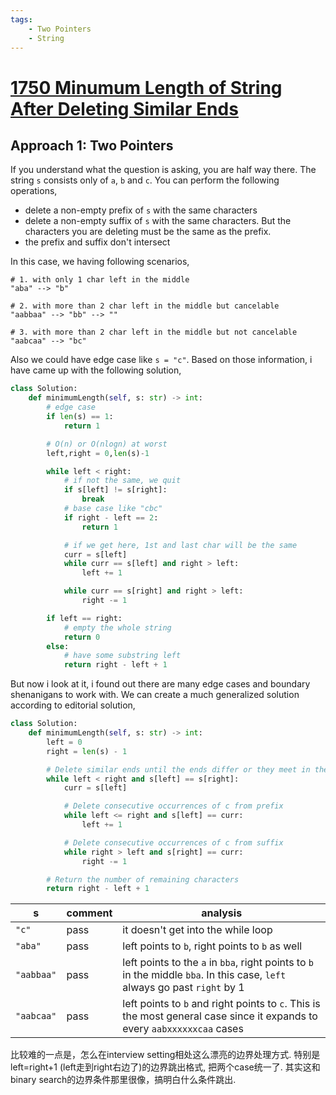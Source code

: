 ```yaml
---
tags:
    - Two Pointers
    - String
---
```

# [1750 Minumum Length of String After Deleting Similar Ends](https://leetcode.com/problems/minimum-length-of-string-after-deleting-similar-ends/description/?envType=daily-question&envId=2024-03-05)


## Approach 1: Two Pointers

If you understand what the question is asking, you are half way there. The string `s` consists only of `a`, `b` and `c`. You can perform the following operations,

- delete a non-empty prefix of `s` with the same characters 
- delete a non-empty suffix of `s` with the same characters. But the characters you are deleting must be the same as the prefix.
- the prefix and suffix don't intersect

In this case, we having following scenarios, 

```
# 1. with only 1 char left in the middle
"aba" --> "b"

# 2. with more than 2 char left in the middle but cancelable
"aabbaa" --> "bb" --> ""

# 3. with more than 2 char left in the middle but not cancelable
"aabcaa" --> "bc"
```

Also we could have edge case like `s = "c"`. Based on those information, i have came up with the following solution,


```python
class Solution:
    def minimumLength(self, s: str) -> int:
        # edge case
        if len(s) == 1:
            return 1

        # O(n) or O(nlogn) at worst
        left,right = 0,len(s)-1

        while left < right:
            # if not the same, we quit
            if s[left] != s[right]:
                break
            # base case like "cbc"
            if right - left == 2:
                return 1

            # if we get here, 1st and last char will be the same
            curr = s[left]
            while curr == s[left] and right > left:
                left += 1

            while curr == s[right] and right > left:
                right -= 1

        if left == right:        
            # empty the whole string
            return 0
        else:
            # have some substring left
            return right - left + 1
```

But now i look at it, i found out there are many edge cases and boundary shenanigans to work with. We can create a much generalized solution according to editorial solution,


```python
class Solution:
    def minimumLength(self, s: str) -> int:
        left = 0
        right = len(s) - 1

        # Delete similar ends until the ends differ or they meet in the middle
        while left < right and s[left] == s[right]:
            curr = s[left]

            # Delete consecutive occurrences of c from prefix
            while left <= right and s[left] == curr:
                left += 1

            # Delete consecutive occurrences of c from suffix
            while right > left and s[right] == curr:
                right -= 1

        # Return the number of remaining characters
        return right - left + 1
```


|s|comment|analysis|
|-|-|-|
|`"c"`|pass|it doesn't get into the while loop|
|`"aba"`|pass|left points to `b`, right points to `b` as well|
|`"aabbaa"`|pass|left points to the `a` in `bba`, right points to `b` in the middle `bba`. In this case, `left` always go past `right` by 1|
|`"aabcaa"`|pass|left points to `b` and right points to `c`. This is the most general case since it expands to every `aabxxxxxxcaa` cases|


比较难的一点是，怎么在interview setting相处这么漂亮的边界处理方式. 特别是left=right+1 (left走到right右边了)的边界跳出格式, 把两个case统一了. 其实这和binary search的边界条件那里很像，搞明白什么条件跳出.


